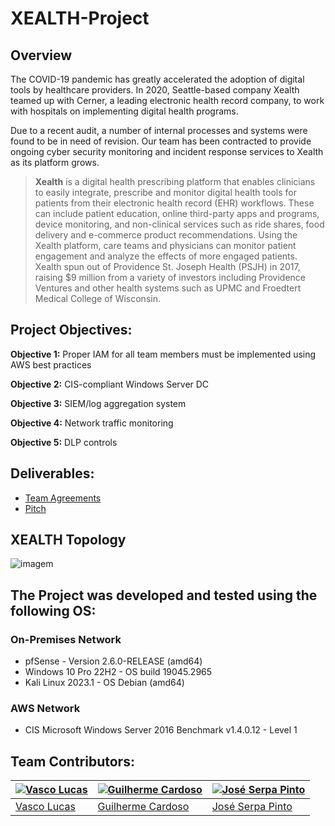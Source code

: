 # XEALTH-Project

## Overview

The COVID-19 pandemic has greatly accelerated the adoption of digital tools by healthcare providers. In 2020, Seattle-based company Xealth teamed up with Cerner, a leading electronic health record company, to work with hospitals on implementing digital health programs.

Due to a recent audit, a number of internal processes and systems were found to be in need of revision. Our team has been contracted to provide ongoing cyber security monitoring and incident response services to Xealth as its platform grows.

> **Xealth** is a digital health prescribing platform that enables clinicians to easily integrate, prescribe and monitor digital health tools for patients from their electronic health record (EHR) workflows. These can include patient education, online third-party apps and programs, device monitoring, and non-clinical services such as ride shares, food delivery and e-commerce product recommendations. Using the Xealth platform, care teams and physicians can monitor patient engagement and analyze the effects of more engaged patients. Xealth spun out of Providence St. Joseph Health (PSJH) in 2017, raising $9 million from a variety of investors including Providence Ventures and other health systems such as UPMC and Froedtert Medical College of Wisconsin.

## Project Objectives:

**Objective 1:** Proper IAM for all team members must be implemented using AWS best practices

**Objective 2:** CIS-compliant Windows Server DC

**Objective 3:** SIEM/log aggregation system

**Objective 4:** Network traffic monitoring

**Objective 5:** DLP controls


## Deliverables:

* [Team Agreements](https://github.com/VascoLucas01/XEALTH-Project/blob/main/TeamAgreements/TeamAgreements.md)
* [Pitch](https://github.com/VascoLucas01/XEALTH-Project/blob/main/Pitch.md)


## XEALTH Topology

![imagem](https://github.com/VascoLucas01/XEALTH-Project/assets/110473841/5b099cd1-ba52-4893-ad08-21c93f1af3a4)

## The Project was developed and tested using the following OS:

### **On-Premises Network**



- pfSense - Version 2.6.0-RELEASE (amd64)
- Windows 10 Pro 22H2 - OS build 19045.2965
- Kali Linux 2023.1 - OS Debian (amd64)

### **AWS Network**

- CIS Microsoft Windows Server 2016 Benchmark v1.4.0.12 - Level 1


## Team Contributors:

| [![Vasco Lucas](https://avatars.githubusercontent.com/u/110473841?v=4&s=144)](https://github.com/VascoLucas01) | [![Guilherme Cardoso](https://avatars.githubusercontent.com/u/37408949?v=4&s=144)](https://github.com/GascPT) | [![José Serpa Pinto](https://avatars.githubusercontent.com/u/79847245?v=4&s=144)](https://github.com/jserpa-p) |
|---|---|---|
| [Vasco Lucas](https://github.com/VascoLucas01) | [Guilherme Cardoso](https://github.com/GascPT) | [José Serpa Pinto](https://github.com/jserpa-p) |
